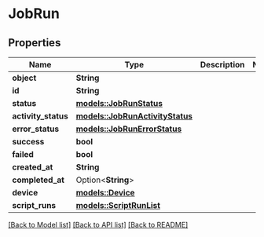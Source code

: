 # JobRun

## Properties

Name | Type | Description | Notes
------------ | ------------- | ------------- | -------------
**object** | **String** |  | 
**id** | **String** |  | 
**status** | [**models::JobRunStatus**](JobRunStatus.md) |  | 
**activity_status** | [**models::JobRunActivityStatus**](JobRunActivityStatus.md) |  | 
**error_status** | [**models::JobRunErrorStatus**](JobRunErrorStatus.md) |  | 
**success** | **bool** |  | 
**failed** | **bool** |  | 
**created_at** | **String** |  | 
**completed_at** | Option<**String**> |  | 
**device** | [**models::Device**](Device.md) |  | 
**script_runs** | [**models::ScriptRunList**](ScriptRunList.md) |  | 

[[Back to Model list]](../README.md#documentation-for-models) [[Back to API list]](../README.md#documentation-for-api-endpoints) [[Back to README]](../README.md)



